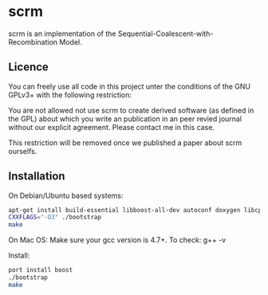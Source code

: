 scrm
====

scrm is an implementation of the Sequential-Coalescent-with-Recombination Model.

## Licence
You can freely use all code in this project unter the conditions of the GNU
GPLv3+ with the following restriction: 

You are not allowed not use scrm to create derived software (as defined in the GPL) about which you write an publication in an peer
revied journal without our explicit agreement. Please contact me in this case.

This restriction will be removed once we published a paper about scrm ourselfs.

## Installation
On Debian/Ubuntu based systems:
```bash
apt-get install build-essential libboost-all-dev autoconf doxygen libcppunit-dev
CXXFLAGS="-O3" ./bootstrap
make
```

On Mac OS:
Make sure your gcc version is 4.7+. To check:
g++ -v

Install:
```bash
port install boost
./bootstrap
make
```
```
